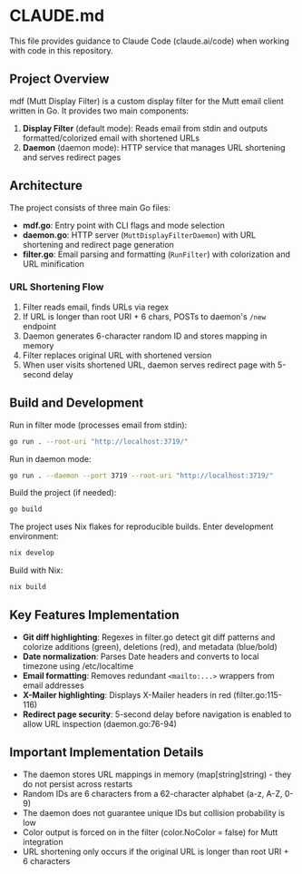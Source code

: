# CLAUDE.md

This file provides guidance to Claude Code (claude.ai/code) when working with code in this repository.

## Project Overview

mdf (Mutt Display Filter) is a custom display filter for the Mutt email client written in Go. It provides two main components:

1. **Display Filter** (default mode): Reads email from stdin and outputs formatted/colorized email with shortened URLs
2. **Daemon** (daemon mode): HTTP service that manages URL shortening and serves redirect pages

## Architecture

The project consists of three main Go files:

- **mdf.go**: Entry point with CLI flags and mode selection
- **daemon.go**: HTTP server (`MuttDisplayFilterDaemon`) with URL shortening and redirect page generation
- **filter.go**: Email parsing and formatting (`RunFilter`) with colorization and URL minification

### URL Shortening Flow

1. Filter reads email, finds URLs via regex
2. If URL is longer than root URI + 6 chars, POSTs to daemon's `/new` endpoint
3. Daemon generates 6-character random ID and stores mapping in memory
4. Filter replaces original URL with shortened version
5. When user visits shortened URL, daemon serves redirect page with 5-second delay

## Build and Development

Run in filter mode (processes email from stdin):
```bash
go run . --root-uri "http://localhost:3719/"
```

Run in daemon mode:
```bash
go run . --daemon --port 3719 --root-uri "http://localhost:3719/"
```

Build the project (if needed):
```bash
go build
```

The project uses Nix flakes for reproducible builds. Enter development environment:
```bash
nix develop
```

Build with Nix:
```bash
nix build
```

## Key Features Implementation

- **Git diff highlighting**: Regexes in filter.go detect git diff patterns and colorize additions (green), deletions (red), and metadata (blue/bold)
- **Date normalization**: Parses Date headers and converts to local timezone using /etc/localtime
- **Email formatting**: Removes redundant `<mailto:...>` wrappers from email addresses
- **X-Mailer highlighting**: Displays X-Mailer headers in red (filter.go:115-116)
- **Redirect page security**: 5-second delay before navigation is enabled to allow URL inspection (daemon.go:76-94)

## Important Implementation Details

- The daemon stores URL mappings in memory (map[string]string) - they do not persist across restarts
- Random IDs are 6 characters from a 62-character alphabet (a-z, A-Z, 0-9)
- The daemon does not guarantee unique IDs but collision probability is low
- Color output is forced on in the filter (color.NoColor = false) for Mutt integration
- URL shortening only occurs if the original URL is longer than root URI + 6 characters
